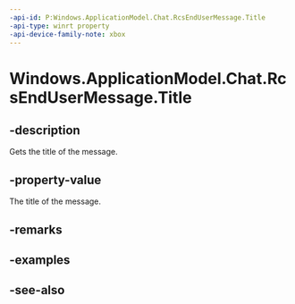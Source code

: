 ```yaml
---
-api-id: P:Windows.ApplicationModel.Chat.RcsEndUserMessage.Title
-api-type: winrt property
-api-device-family-note: xbox
---
```


<!-- Property syntax
public string Title { get; }
-->

# Windows.ApplicationModel.Chat.RcsEndUserMessage.Title

## -description
Gets the title of the message.

## -property-value
The title of the message.

## -remarks

## -examples

## -see-also
